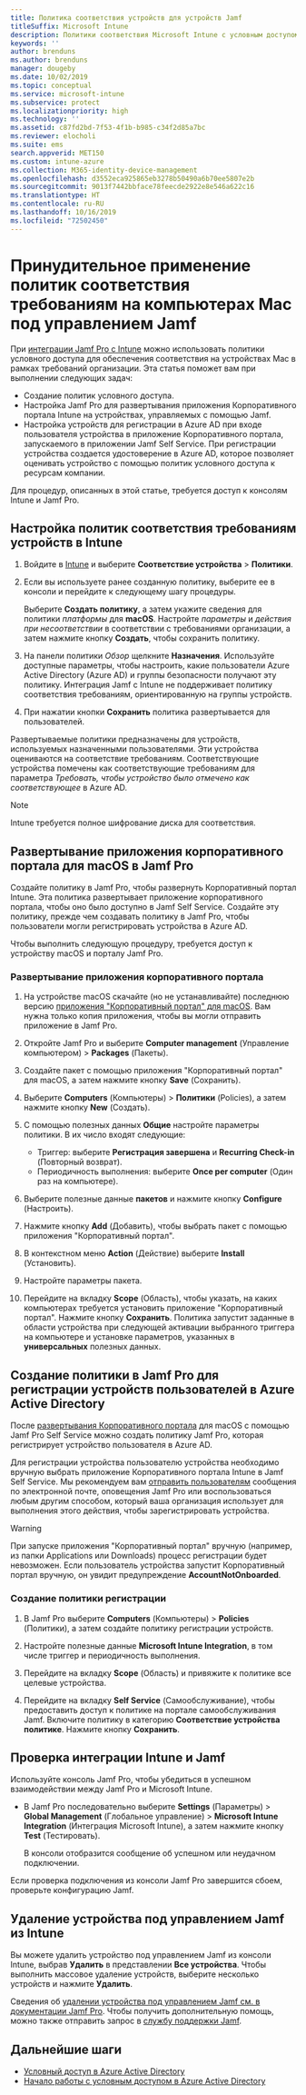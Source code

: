 ```yaml
---
title: Политика соответствия устройств для устройств Jamf
titleSuffix: Microsoft Intune
description: Политики соответствия Microsoft Intune с условным доступом Azure Active Directory можно использовать для защиты управляемых устройств Jamf.
keywords: ''
author: brenduns
ms.author: brenduns
manager: dougeby
ms.date: 10/02/2019
ms.topic: conceptual
ms.service: microsoft-intune
ms.subservice: protect
ms.localizationpriority: high
ms.technology: ''
ms.assetid: c87fd2bd-7f53-4f1b-b985-c34f2d85a7bc
ms.reviewer: elocholi
ms.suite: ems
search.appverid: MET150
ms.custom: intune-azure
ms.collection: M365-identity-device-management
ms.openlocfilehash: d3552eca925865eb3278b50490a6b70ee5807e2b
ms.sourcegitcommit: 9013f7442bbface78feecde2922e8e546a622c16
ms.translationtype: HT
ms.contentlocale: ru-RU
ms.lasthandoff: 10/16/2019
ms.locfileid: "72502450"
---
```

# <a name="enforce-compliance-on-macs-managed-with-jamf-pro"></a>Принудительное применение политик соответствия требованиям на компьютерах Mac под управлением Jamf

При [интеграции Jamf Pro с Intune](conditional-access-integrate-jamf.md) можно использовать политики условного доступа для обеспечения соответствия на устройствах Mac в рамках требований организации.  Эта статья поможет вам при выполнении следующих задач:  

- Создание политик условного доступа.
- Настройка Jamf Pro для развертывания приложения Корпоративного портала Intune на устройствах, управляемых с помощью Jamf.
- Настройка устройств для регистрации в Azure AD при входе пользователя устройства в приложение Корпоративного портала, запускаемого в приложении Jamf Self Service. При регистрации устройства создается удостоверение в Azure AD, которое позволяет оценивать устройство с помощью политик условного доступа к ресурсам компании.  
 
Для процедур, описанных в этой статье, требуется доступ к консолям Intune и Jamf Pro.

## <a name="set-up-device-compliance-policies-in-intune"></a>Настройка политик соответствия требованиям устройств в Intune

1. Войдите в [Intune](https://go.microsoft.com/fwlink/?linkid=2090973) и выберите **Соответствие устройства** > **Политики**. 
2. Если вы используете ранее созданную политику, выберите ее в консоли и перейдите к следующему шагу процедуры.  
   
   Выберите **Создать политику**, а затем укажите сведения для политики *платформы* для **macOS**. Настройте *параметры* и *действия при несоответствии* в соответствии с требованиями организации, а затем нажмите кнопку **Создать**, чтобы сохранить политику.

3. На панели политики *Обзор* щелкните **Назначения**. Используйте доступные параметры, чтобы настроить, какие пользователи Azure Active Directory (Azure AD) и группы безопасности получают эту политику. Интеграция Jamf с Intune не поддерживает политику соответствия требованиям, ориентированную на группы устройств. 

4. При нажатии кнопки **Сохранить** политика развертывается для пользователей.  

Развертываемые политики предназначены для устройств, используемых назначенными пользователями. Эти устройства оцениваются на соответствие требованиям. Соответствующие устройства помечены как соответствующие требованиям для параметра *Требовать, чтобы устройство было отмечено как соответствующее* в Azure AD.  

> [!NOTE]
> Intune требуется полное шифрование диска для соответствия.

## <a name="deploy-the-company-portal-app-for-macos-in-jamf-pro"></a>Развертывание приложения корпоративного портала для macOS в Jamf Pro

Создайте политику в Jamf Pro, чтобы развернуть Корпоративный портал Intune. Эта политика развертывает приложение корпоративного портала, чтобы оно было доступно в Jamf Self Service. Создайте эту политику, прежде чем создавать политику в Jamf Pro, чтобы пользователи могли регистрировать устройства в Azure AD.  

Чтобы выполнить следующую процедуру, требуется доступ к устройству macOS и порталу Jamf Pro. 

### <a name="to-deploy-the-company-portal-app"></a>Развертывание приложения корпоративного портала  

1. На устройстве macOS скачайте (но не устанавливайте) последнюю версию [приложения "Корпоративный портал" для macOS](https://go.microsoft.com/fwlink/?linkid=862280). Вам нужна только копия приложения, чтобы вы могли отправить приложение в Jamf Pro.  

2. Откройте Jamf Pro и выберите **Computer management** (Управление компьютером)  > **Packages** (Пакеты).

3. Создайте пакет с помощью приложения "Корпоративный портал" для macOS, а затем нажмите кнопку **Save** (Сохранить).

4. Выберите **Computers** (Компьютеры) > **Политики** (Policies), а затем нажмите кнопку **New** (Создать).

5. С помощью полезных данных **Общие** настройте параметры политики. В их число входят следующие:
   - Триггер: выберите **Регистрация завершена** и **Recurring Check-in** (Повторный возврат).
   - Периодичность выполнения: выберите **Once per computer** (Один раз на компьютере).

6. Выберите полезные данные **пакетов** и нажмите кнопку **Configure** (Настроить).

7. Нажмите кнопку **Add** (Добавить), чтобы выбрать пакет с помощью приложения "Корпоративный портал".

8. В контекстном меню **Action** (Действие) выберите **Install** (Установить).
9. Настройте параметры пакета.

10. Перейдите на вкладку **Scope** (Область), чтобы указать, на каких компьютерах требуется установить приложение "Корпоративный портал". Нажмите кнопку **Сохранить**. Политика запустит заданные в области устройства при следующей активации выбранного триггера на компьютере и установке параметров, указанных в **универсальных** полезных данных.

## <a name="create-a-policy-in-jamf-pro-to-have-users-register-their-devices-with-azure-active-directory"></a>Создание политики в Jamf Pro для регистрации устройств пользователей в Azure Active Directory  

После [развертывания Корпоративного портала](conditional-access-assign-jamf.md#deploy-the-company-portal-app-for-macos-in-jamf-pro) для macOS с помощью Jamf Pro Self Service можно создать политику Jamf Pro, которая регистрирует устройство пользователя в Azure AD. 

Для регистрации устройства пользователю устройства необходимо вручную выбрать приложение Корпоративного портала Intune в Jamf Self Service. Мы рекомендуем вам [отправить пользователям](../fundamentals/end-user-educate.md) сообщения по электронной почте, оповещения Jamf Pro или воспользоваться любым другим способом, который ваша организация использует для выполнения этого действия, чтобы зарегистрировать устройства. 

> [!WARNING]
> При запуске приложения "Корпоративный портал" вручную (например, из папки Applications или Downloads) процесс регистрации будет невозможен. Если пользователь устройства запустит Корпоративный портал вручную, он увидит предупреждение **AccountNotOnboarded**.

### <a name="to-create-the-registration-policy"></a>Создание политики регистрации  

1. В Jamf Pro выберите **Computers** (Компьютеры) > **Policies** (Политики), а затем создайте политику регистрации устройств.

2. Настройте полезные данные **Microsoft Intune Integration**, в том числе триггер и периодичность выполнения.

3. Перейдите на вкладку **Scope** (Область) и привяжите к политике все целевые устройства.

4. Перейдите на вкладку **Self Service** (Самообслуживание), чтобы предоставить доступ к политике на портале самообслуживания Jamf. Включите политику в категорию **Соответствие устройства политике**. Нажмите кнопку **Сохранить**.

## <a name="validate-intune-and-jamf-integration"></a>Проверка интеграции Intune и Jamf  

Используйте консоль Jamf Pro, чтобы убедиться в успешном взаимодействии между Jamf Pro и Microsoft Intune. 

- В Jamf Pro последовательно выберите **Settings** (Параметры) > **Global Management** (Глобальное управление) > **Microsoft Intune Integration** (Интеграция Microsoft Intune), а затем нажмите кнопку **Test** (Тестировать). 

    В консоли отобразится сообщение об успешном или неудачном подключении.  

Если проверка подключения из консоли Jamf Pro завершится сбоем, проверьте конфигурацию Jamf. 


## <a name="removing-a-jamf-managed-device-from-intune"></a>Удаление устройства под управлением Jamf из Intune

Вы можете удалить устройство под управлением Jamf из консоли Intune, выбрав **Удалить** в представлении **Все устройства**. Чтобы выполнить массовое удаление устройств, выберите несколько устройств и нажмите **Удалить**.

Сведения об [удалении устройства под управлением Jamf см. в документации Jamf Pro](https://www.jamf.com/jamf-nation/articles/80/unmanaging-computers-while-preserving-their-inventory-information). Чтобы получить дополнительную помощь, можно также отправить запрос в [службу поддержки Jamf](https://www.jamf.com/support/). 

## <a name="next-steps"></a>Дальнейшие шаги

- [Условный доступ в Azure Active Directory](https://docs.microsoft.com/azure/active-directory/active-directory-conditional-access-azure-portal)
- [Начало работы с условным доступом в Azure Active Directory](https://docs.microsoft.com/azure/active-directory/active-directory-conditional-access-azure-portal-get-started)
